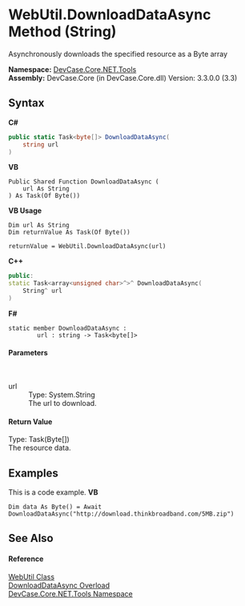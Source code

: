 # WebUtil.DownloadDataAsync Method (String)
 

Asynchronously downloads the specified resource as a Byte array

**Namespace:**&nbsp;<a href="N_DevCase_Core_NET_Tools">DevCase.Core.NET.Tools</a><br />**Assembly:**&nbsp;DevCase.Core (in DevCase.Core.dll) Version: 3.3.0.0 (3.3)

## Syntax

**C#**<br />
``` C#
public static Task<byte[]> DownloadDataAsync(
	string url
)
```

**VB**<br />
``` VB
Public Shared Function DownloadDataAsync ( 
	url As String
) As Task(Of Byte())
```

**VB Usage**<br />
``` VB Usage
Dim url As String
Dim returnValue As Task(Of Byte())

returnValue = WebUtil.DownloadDataAsync(url)
```

**C++**<br />
``` C++
public:
static Task<array<unsigned char>^>^ DownloadDataAsync(
	String^ url
)
```

**F#**<br />
``` F#
static member DownloadDataAsync : 
        url : string -> Task<byte[]> 

```


#### Parameters
&nbsp;<dl><dt>url</dt><dd>Type: System.String<br />The url to download.</dd></dl>

#### Return Value
Type: Task(Byte[])<br />The resource data.

## Examples
This is a code example. 
**VB**<br />
``` VB
Dim data As Byte() = Await DownloadDataAsync("http://download.thinkbroadband.com/5MB.zip")
```


## See Also


#### Reference
<a href="T_DevCase_Core_NET_Tools_WebUtil">WebUtil Class</a><br /><a href="Overload_DevCase_Core_NET_Tools_WebUtil_DownloadDataAsync">DownloadDataAsync Overload</a><br /><a href="N_DevCase_Core_NET_Tools">DevCase.Core.NET.Tools Namespace</a><br />